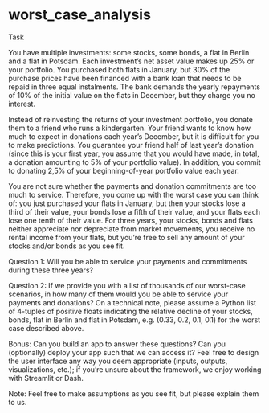 # worst_case_analysis

Task

You have multiple investments: some stocks, some bonds, a flat in Berlin and a flat in Potsdam. Each investment’s
net asset value makes up 25% or your portfolio. You purchased both flats in January, but 30% of the purchase
prices have been financed with a bank loan that needs to be repaid in three equal instalments. The bank demands
the yearly repayments of 10% of the initial value on the flats in December, but they charge you no interest.

Instead of reinvesting the returns of your investment portfolio, you donate them to a friend who runs a kindergarten. Your friend wants to know how much to expect in donations each year’s December, but it is difficult for
you to make predictions. You guarantee your friend half of last year’s donation (since this is your first year, you
assume that you would have made, in total, a donation amounting to 5% of your portfolio value). In addition,
you commit to donating 2,5% of your beginning-of-year portfolio value each year.

You are not sure whether the payments and donation commitments are too much to service. Therefore, you
come up with the worst case you can think of: you just purchased your flats in January, but then your stocks
lose a third of their value, your bonds lose a fifth of their value, and your flats each lose one tenth of their value.
For three years, your stocks, bonds and flats neither appreciate nor depreciate from market movements, you
receive no rental income from your flats, but you’re free to sell any amount of your stocks and/or bonds as you
see fit.

Question 1: Will you be able to service your payments and commitments during these three years?

Question 2: If we provide you with a list of thousands of our worst-case scenarios, in how many of them
would you be able to service your payments and donations? On a technical note, please assume a Python list of
4-tuples of positive floats indicating the relative decline of your stocks, bonds, flat in Berlin and flat in Potsdam,
e.g. (0.33, 0.2, 0.1, 0.1) for the worst case described above.

Bonus: Can you build an app to answer these questions? Can you (optionally) deploy your app such that we
can access it? Feel free to design the user interface any way you deem appropriate (inputs, outputs, visualizations,
etc.); if you’re unsure about the framework, we enjoy working with Streamlit or Dash.

Note: Feel free to make assumptions as you see fit, but please explain them to us.
